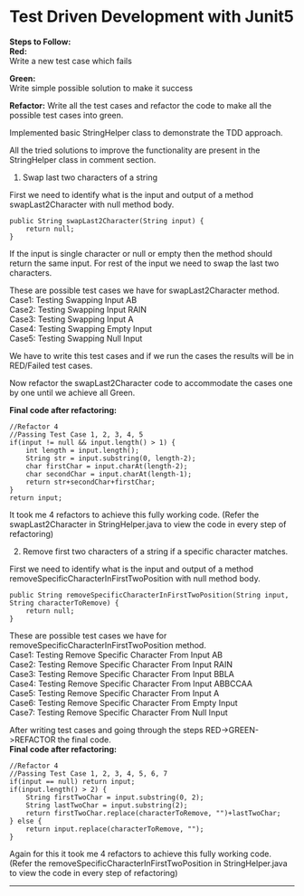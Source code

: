 # Test Driven Development with Junit5

**Steps to Follow:**  
**Red:**  
Write a new test case which fails

**Green:**  
Write simple possible solution to make it success

**Refactor:**
Write all the test cases and refactor the code to make all 
the possible test cases into green.

Implemented basic StringHelper class to demonstrate the TDD
approach.

All the tried solutions to improve the functionality are 
present in the StringHelper class in comment section.

1) Swap last two characters of a string

First we need to identify what is the input and output of a method swapLast2Character
with null method body. 

```
public String swapLast2Character(String input) {
    return null;
}
```

If the input is single character or null or empty then the method should return 
the same input. For rest of the input we need to swap the last two characters.

These are possible test cases we have for swapLast2Character method.  
Case1: Testing Swapping Input AB  
Case2: Testing Swapping Input RAIN  
Case3: Testing Swapping Input A  
Case4: Testing Swapping Empty Input  
Case5: Testing Swapping Null Input  

We have to write this test cases and if we run the cases the results will 
be in RED/Failed test cases.

Now refactor the swapLast2Character code to accommodate the cases one by one 
until we achieve all Green.

**Final code after refactoring:**
```
//Refactor 4
//Passing Test Case 1, 2, 3, 4, 5
if(input != null && input.length() > 1) {
    int length = input.length();
    String str = input.substring(0, length-2);
    char firstChar = input.charAt(length-2);
    char secondChar = input.charAt(length-1);
    return str+secondChar+firstChar;
}
return input;
```

It took me 4 refactors to achieve this fully working code. 
(Refer the swapLast2Character in StringHelper.java to view the code in 
every step of refactoring) 

2) Remove first two characters of a string if a specific character matches.

First we need to identify what is the input and output of a method 
removeSpecificCharacterInFirstTwoPosition with null method body. 

```
public String removeSpecificCharacterInFirstTwoPosition(String input, String characterToRemove) {
    return null;
}
```

These are possible test cases we have for removeSpecificCharacterInFirstTwoPosition method.  
Case1: Testing Remove Specific Character From Input AB  
Case2: Testing Remove Specific Character From Input RAIN  
Case3: Testing Remove Specific Character From Input BBLA  
Case4: Testing Remove Specific Character From Input ABBCCAA  
Case5: Testing Remove Specific Character From Input A  
Case6: Testing Remove Specific Character From Empty Input  
Case7: Testing Remove Specific Character From Null Input  

After writing test cases and going through the steps RED->GREEN->REFACTOR the final
code.  
**Final code after refactoring:**
```
//Refactor 4
//Passing Test Case 1, 2, 3, 4, 5, 6, 7
if(input == null) return input;
if(input.length() > 2) {
    String firstTwoChar = input.substring(0, 2);
    String lastTwoChar = input.substring(2);
    return firstTwoChar.replace(characterToRemove, "")+lastTwoChar;
} else {
    return input.replace(characterToRemove, "");
}
```

Again for this it took me 4 refactors to achieve this fully working code. 
(Refer the removeSpecificCharacterInFirstTwoPosition in StringHelper.java 
to view the code in every step of refactoring)

------------------------------------------------------------------------------------